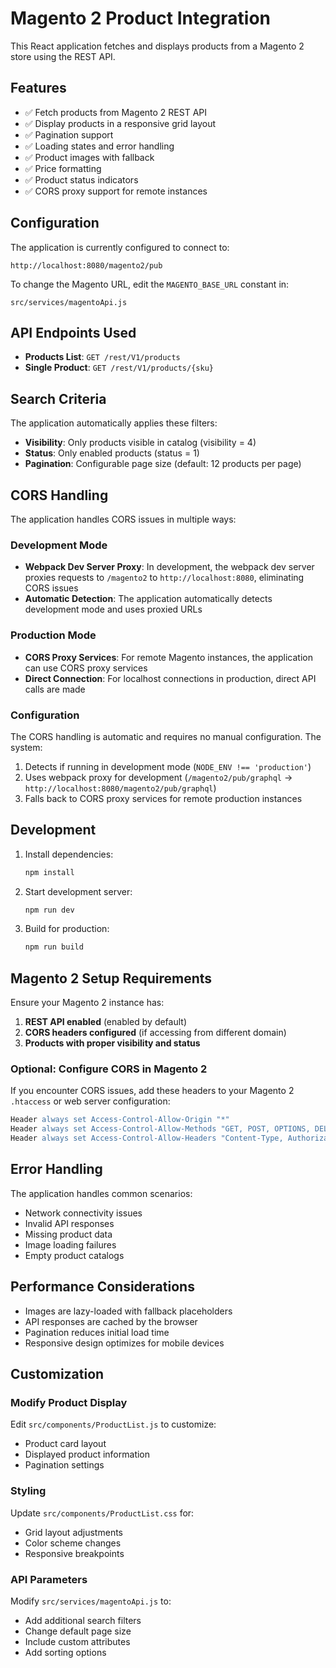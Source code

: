 # Magento 2 Product Integration

This React application fetches and displays products from a Magento 2 store using the REST API.

## Features

- ✅ Fetch products from Magento 2 REST API
- ✅ Display products in a responsive grid layout
- ✅ Pagination support
- ✅ Loading states and error handling
- ✅ Product images with fallback
- ✅ Price formatting
- ✅ Product status indicators
- ✅ CORS proxy support for remote instances

## Configuration

The application is currently configured to connect to:
```
http://localhost:8080/magento2/pub
```

To change the Magento URL, edit the `MAGENTO_BASE_URL` constant in:
```
src/services/magentoApi.js
```

## API Endpoints Used

- **Products List**: `GET /rest/V1/products`
- **Single Product**: `GET /rest/V1/products/{sku}`

## Search Criteria

The application automatically applies these filters:
- **Visibility**: Only products visible in catalog (visibility = 4)
- **Status**: Only enabled products (status = 1)
- **Pagination**: Configurable page size (default: 12 products per page)

## CORS Handling

The application handles CORS issues in multiple ways:

### Development Mode
- **Webpack Dev Server Proxy**: In development, the webpack dev server proxies requests to `/magento2` to `http://localhost:8080`, eliminating CORS issues
- **Automatic Detection**: The application automatically detects development mode and uses proxied URLs

### Production Mode
- **CORS Proxy Services**: For remote Magento instances, the application can use CORS proxy services
- **Direct Connection**: For localhost connections in production, direct API calls are made

### Configuration
The CORS handling is automatic and requires no manual configuration. The system:
1. Detects if running in development mode (`NODE_ENV !== 'production'`)
2. Uses webpack proxy for development (`/magento2/pub/graphql` → `http://localhost:8080/magento2/pub/graphql`)
3. Falls back to CORS proxy services for remote production instances

## Development

1. Install dependencies:
   ```bash
   npm install
   ```

2. Start development server:
   ```bash
   npm run dev
   ```

3. Build for production:
   ```bash
   npm run build
   ```

## Magento 2 Setup Requirements

Ensure your Magento 2 instance has:

1. **REST API enabled** (enabled by default)
2. **CORS headers configured** (if accessing from different domain)
3. **Products with proper visibility and status**

### Optional: Configure CORS in Magento 2

If you encounter CORS issues, add these headers to your Magento 2 `.htaccess` or web server configuration:

```apache
Header always set Access-Control-Allow-Origin "*"
Header always set Access-Control-Allow-Methods "GET, POST, OPTIONS, DELETE, PUT"
Header always set Access-Control-Allow-Headers "Content-Type, Authorization, X-Requested-With"
```

## Error Handling

The application handles common scenarios:
- Network connectivity issues
- Invalid API responses
- Missing product data
- Image loading failures
- Empty product catalogs

## Performance Considerations

- Images are lazy-loaded with fallback placeholders
- API responses are cached by the browser
- Pagination reduces initial load time
- Responsive design optimizes for mobile devices

## Customization

### Modify Product Display
Edit `src/components/ProductList.js` to customize:
- Product card layout
- Displayed product information
- Pagination settings

### Styling
Update `src/components/ProductList.css` for:
- Grid layout adjustments
- Color scheme changes
- Responsive breakpoints

### API Parameters
Modify `src/services/magentoApi.js` to:
- Add additional search filters
- Change default page size
- Include custom attributes
- Add sorting options
